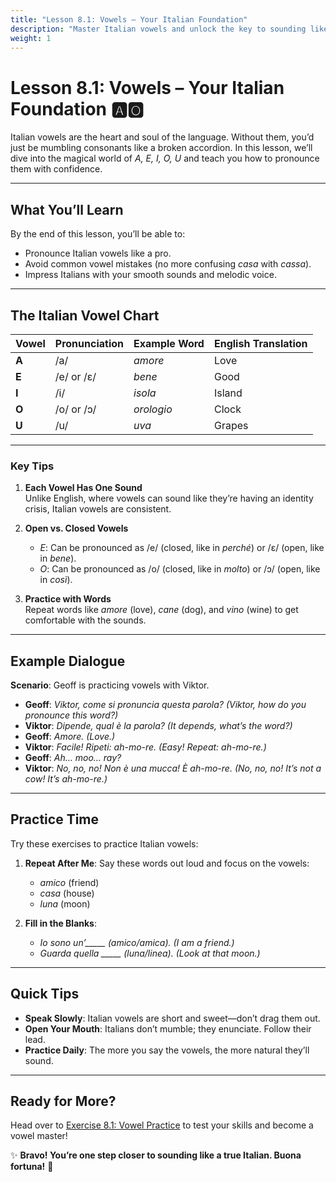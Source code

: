 ```yaml
---
title: "Lesson 8.1: Vowels – Your Italian Foundation"
description: "Master Italian vowels and unlock the key to sounding like a true Italian."
weight: 1
---
```


# Lesson 8.1: Vowels – Your Italian Foundation 🅰️🅾️  

Italian vowels are the heart and soul of the language. Without them, you’d just be mumbling consonants like a broken accordion. In this lesson, we’ll dive into the magical world of *A, E, I, O, U* and teach you how to pronounce them with confidence.

---

## What You’ll Learn  

By the end of this lesson, you’ll be able to:  
- Pronounce Italian vowels like a pro.  
- Avoid common vowel mistakes (no more confusing *casa* with *cassa*).  
- Impress Italians with your smooth sounds and melodic voice.  

---

## The Italian Vowel Chart  

| Vowel | Pronunciation | Example Word  | English Translation |  
|-------|---------------|---------------|---------------------|  
| **A** | /a/           | *amore*       | Love                |  
| **E** | /e/ or /ɛ/    | *bene*        | Good                |  
| **I** | /i/           | *isola*       | Island              |  
| **O** | /o/ or /ɔ/    | *orologio*    | Clock               |  
| **U** | /u/           | *uva*         | Grapes              |  

---

### Key Tips  

1. **Each Vowel Has One Sound**  
   Unlike English, where vowels can sound like they’re having an identity crisis, Italian vowels are consistent.  

2. **Open vs. Closed Vowels**  
   - *E*: Can be pronounced as /e/ (closed, like in *perché*) or /ɛ/ (open, like in *bene*).  
   - *O*: Can be pronounced as /o/ (closed, like in *molto*) or /ɔ/ (open, like in *così*).  

3. **Practice with Words**  
   Repeat words like *amore* (love), *cane* (dog), and *vino* (wine) to get comfortable with the sounds.  

---

## Example Dialogue  

**Scenario**: Geoff is practicing vowels with Viktor.  

- **Geoff**: *Viktor, come si pronuncia questa parola?* *(Viktor, how do you pronounce this word?)*  
- **Viktor**: *Dipende, qual è la parola?* *(It depends, what’s the word?)*  
- **Geoff**: *Amore.* *(Love.)*  
- **Viktor**: *Facile! Ripeti: ah-mo-re.* *(Easy! Repeat: ah-mo-re.)*  
- **Geoff**: *Ah… moo… ray?*  
- **Viktor**: *No, no, no! Non è una mucca! È ah-mo-re.* *(No, no, no! It’s not a cow! It’s ah-mo-re.)*  

---

## Practice Time  

Try these exercises to practice Italian vowels:  

1. **Repeat After Me**: Say these words out loud and focus on the vowels:  
   - *amico* (friend)  
   - *casa* (house)  
   - *luna* (moon)  

2. **Fill in the Blanks**:  
   - *Io sono un’_____ (amico/amica).* *(I am a friend.)*  
   - *Guarda quella _____ (luna/linea).* *(Look at that moon.)*  

---

## Quick Tips  

- **Speak Slowly**: Italian vowels are short and sweet—don’t drag them out.  
- **Open Your Mouth**: Italians don’t mumble; they enunciate. Follow their lead.  
- **Practice Daily**: The more you say the vowels, the more natural they’ll sound.  

---

## Ready for More?  

Head over to [Exercise 8.1: Vowel Practice](../exercise8.1/) to test your skills and become a vowel master!  

✨ **Bravo! You’re one step closer to sounding like a true Italian. Buona fortuna!** 🌟  
